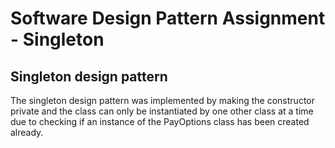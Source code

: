 # Software Design Pattern Assignment - Singleton

## Singleton design pattern
The singleton design pattern was implemented by making the constructor private and the class can only be instantiated by one other class at a time due to checking if an instance of the PayOptions class has been created already.
